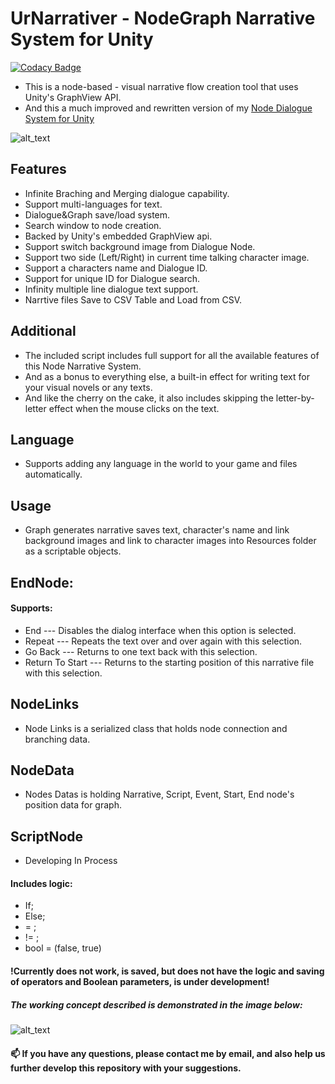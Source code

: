 # UrNarrativer - NodeGraph Narrative System for Unity
[![Codacy Badge](https://app.codacy.com/project/badge/Grade/30903560f37d4fa8991300bab7236e89)](https://www.codacy.com/gh/DanielGDS/UrNarrativer/dashboard?utm_source=github.com&amp;utm_medium=referral&amp;utm_content=DanielGDS/UrNarrativer&amp;utm_campaign=Badge_Grade)
- This is a node-based - visual narrative flow creation tool that uses Unity's GraphView API.
- And this a much improved and rewritten version of my [Node Dialogue System for Unity](https://github.com/DanielGDS/NodeDialogueSystem)

![alt_text](https://github.com/DanielGDS/UrNarrativer-Node-Graph-Narrative-System/blob/main/sample1.png?raw=true)

## Features
- Infinite Braching and Merging dialogue capability.
- Support multi-languages for text.
- Dialogue&Graph save/load system.
- Search window to node creation.
- Backed by Unity's embedded GraphView api.
- Support switch background image from Dialogue Node.
- Support two side (Left/Right) in current time talking character image.
- Support a characters name and Dialogue ID.
- Support for unique ID for Dialogue search.
- Infinity multiple line dialogue text support.
- Narrtive files Save to CSV Table and Load from CSV.

## Additional
- The included script includes full support for all the available features of this Node Narrative System.
- And as a bonus to everything else, a built-in effect for writing text for your visual novels or any texts.
- And like the cherry on the cake, it also includes skipping the letter-by-letter effect when the mouse clicks on the text.

## Language
- Supports adding any language in the world to your game and files automatically.

## Usage
- Graph generates narrative saves text, character's name and link background images and link to character images into Resources folder as a scriptable objects.

## EndNode:
#### Supports: 
- End --- Disables the dialog interface when this option is selected. 
- Repeat ---  Repeats the text over and over again with this selection. 
- Go Back --- Returns to one text back with this selection. 
- Return To Start --- Returns to the starting position of this narrative file with this selection. 

## NodeLinks
- Node Links is a serialized class that holds node connection and branching data.

## NodeData
- Nodes Datas is holding Narrative, Script, Event, Start, End node's position data for graph.

## ScriptNode 
- Developing In Process
#### Includes logic:
- If; 
- Else; 
- = ; 
- != ; 
- bool = (false, true)

#### !Currently does not work, is saved, but does not have the logic and saving of operators and Boolean parameters, is under development!

##### The working concept described is demonstrated in the image below:
![alt_text](https://github.com/DanielGDS/UrNarrativer-Node-Graph-Narrative-System/blob/8207ebdb21515fdfcc0109c9cda0fc79ce9a8548/sample2.png?raw=true)

#### 📫 If you have any questions, please contact me by email, and also help us further develop this repository with your suggestions.
